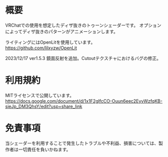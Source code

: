 # 概要
VRChatでの使用を想定したディザ抜きのトゥーンシェーダーです。
オプションによってディザ抜きのパターンがアニメーションします。

ライティングにはOpenLitを使用しています。
https://github.com/lilxyzw/OpenLit

2023/12/17 ver1.5.3 鏡面反射を追加。Cutoutテクスチャにおけるバグの修正。

# 利用規約
MITライセンスで公開しています。
https://docs.google.com/document/d/1x1F2glfcCO-Ouun6eec2EyvWzfqKB-sieJp_DM3QhsY/edit?usp=share_link


# 免責事項
当シェーダーを利用することで発生したトラブルや不利益、損害については、製作者は一切責任を負いかねます。
